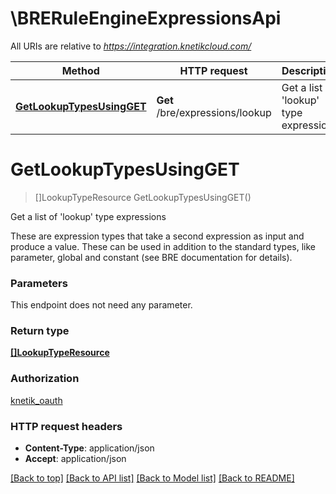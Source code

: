 # \BRERuleEngineExpressionsApi

All URIs are relative to *https://integration.knetikcloud.com/*

Method | HTTP request | Description
------------- | ------------- | -------------
[**GetLookupTypesUsingGET**](BRERuleEngineExpressionsApi.md#GetLookupTypesUsingGET) | **Get** /bre/expressions/lookup | Get a list of &#39;lookup&#39; type expressions


# **GetLookupTypesUsingGET**
> []LookupTypeResource GetLookupTypesUsingGET()

Get a list of 'lookup' type expressions

These are expression types that take a second expression as input and produce a value. These can be used in addition to the standard types, like parameter, global and constant (see BRE documentation for details).


### Parameters
This endpoint does not need any parameter.

### Return type

[**[]LookupTypeResource**](LookupTypeResource.md)

### Authorization

[knetik_oauth](../README.md#knetik_oauth)

### HTTP request headers

 - **Content-Type**: application/json
 - **Accept**: application/json

[[Back to top]](#) [[Back to API list]](../README.md#documentation-for-api-endpoints) [[Back to Model list]](../README.md#documentation-for-models) [[Back to README]](../README.md)

